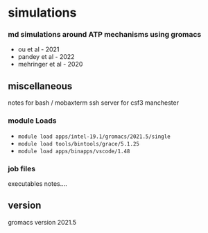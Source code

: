 # simulations
### md simulations around ATP mechanisms using gromacs
* ou et al - 2021 
* pandey et al - 2022 
* mehringer et al - 2020 

## miscellaneous 
notes for bash / mobaxterm ssh server for csf3 manchester

### module Loads
* `module load apps/intel-19.1/gromacs/2021.5/single` 
* `module load tools/bintools/grace/5.1.25` 
* `module load apps/binapps/vscode/1.48` 

### job files 
executables notes....

## version
gromacs version 2021.5

